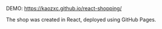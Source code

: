 DEMO: https://kaozxc.github.io/react-shopping/

The shop was created in React, deployed using GitHub Pages.
